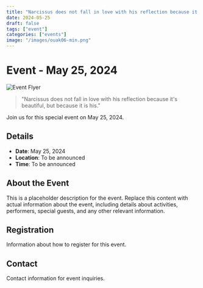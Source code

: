 ```yaml
---
title: "Narcissus does not fall in love with his reflection because it's beautiful, but because it is his."
date: 2024-05-25
draft: false
tags: ["event"]
categories: ["events"]
image: "/images/ouak06-min.png"
---
```


# Event - May 25, 2024

![Event Flyer](/images/ouak06-min.png)

> "Narcissus does not fall in love with his reflection because it's beautiful, but because it is his."

Join us for this special event on May 25, 2024.

## Details

- **Date**: May 25, 2024
- **Location**: To be announced
- **Time**: To be announced

## About the Event

This is a placeholder description for the event. Replace this content with actual information about the event, including details about activities, performers, special guests, and any other relevant information.

## Registration

Information about how to register for this event.

## Contact

Contact information for event inquiries.